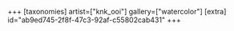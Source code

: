 +++
[taxonomies]
artist=["knk_ooi"]
gallery=["watercolor"]
[extra]
id="ab9ed745-2f8f-47c3-92af-c55802cab431"
+++